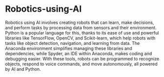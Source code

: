 # Robotics-using-AI


Robotics using AI involves creating robots that can learn, make decisions, and perform tasks by processing data from sensors and their environment. 
Python is a popular language for this, thanks to its ease of use and powerful libraries like TensorFlow, OpenCV, and Scikit-learn, which help robots with tasks like object detection, navigation, and learning from data. 
The Anaconda environment simplifies managing these libraries and dependencies, while Spyder, an IDE within Anaconda, makes coding and debugging easier. 
With these tools, robots can be programmed to recognize objects, respond to voice commands, and move autonomously, all powered by AI and Python.
